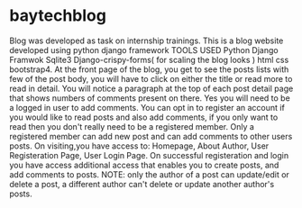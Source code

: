 # baytechblog
Blog was developed as task on internship trainings.
This is a blog website developed using python django framework TOOLS USED Python Django Framwok Sqlite3 Django-crispy-forms( for scaling the blog looks ) html css bootstrap4.
At the front page of the blog, you get to see the posts lists with few of the post body, you will have to click on either the title or read more to read in detail. 
You will notice a paragraph at the top of each post detail page that shows numbers of comments present on there.
Yes you will need to be a logged in user to add comments. 
You can opt in to register an account if you would like to read posts and also add comments, if you only want to read then you don't really need to be a registered member. 
Only a registered member can add new post and can add comments to other users posts. 
On visiting,you have access to: Homepage, About Author, User Registeration Page, User Login Page. 
On successful registeration and login you have access additional access that enables you to create posts, and add comments to posts. 
NOTE: only the author of a post can update/edit or delete a post, a different author can't delete or update another author's posts.

